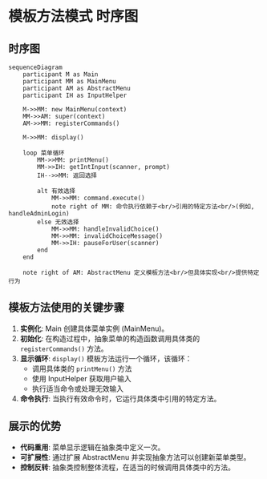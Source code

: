 # 模板方法模式 时序图

## 时序图

```mermaid
sequenceDiagram
    participant M as Main
    participant MM as MainMenu
    participant AM as AbstractMenu
    participant IH as InputHelper

    M->>MM: new MainMenu(context)
    MM->>AM: super(context)
    AM->>MM: registerCommands()

    M->>MM: display()

    loop 菜单循环
        MM->>MM: printMenu()
        MM->>IH: getIntInput(scanner, prompt)
        IH-->>MM: 返回选择

        alt 有效选择
            MM->>MM: command.execute()
            note right of MM: 命令执行依赖于<br/>引用的特定方法<br/>(例如, handleAdminLogin)
        else 无效选择
            MM->>MM: handleInvalidChoice()
            MM->>MM: invalidChoiceMessage()
            MM->>IH: pauseForUser(scanner)
        end
    end

    note right of AM: AbstractMenu 定义模板方法<br/>但具体实现<br/>提供特定行为
```

## 模板方法使用的关键步骤

1. **实例化**: Main 创建具体菜单实例 (MainMenu)。
2. **初始化**: 在构造过程中，抽象菜单的构造函数调用具体类的 `registerCommands()` 方法。
3. **显示循环**: `display()` 模板方法运行一个循环，该循环：
   - 调用具体类的 `printMenu()` 方法
   - 使用 InputHelper 获取用户输入
   - 执行适当命令或处理无效输入
4. **命令执行**: 当执行有效命令时，它运行具体类中引用的特定方法。

## 展示的优势

- **代码重用**: 菜单显示逻辑在抽象类中定义一次。
- **可扩展性**: 通过扩展 AbstractMenu 并实现抽象方法可以创建新菜单类型。
- **控制反转**: 抽象类控制整体流程，在适当的时候调用具体类中的方法。